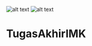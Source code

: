![alt text](?https://github.com/iirdwi/TugasAkhirIMK/blob/main/WhatsApp%20Image%202024-12-18%20at%2010.44.07.jpegraw=true)
![alt text](?https://github.com/iirdwi/TugasAkhirIMK/blob/main/WhatsApp%20Image%202024-12-18%20at%2010.44.08%20(1).jpegraw=true)
# TugasAkhirIMK
